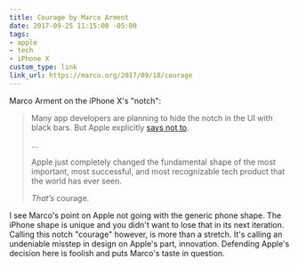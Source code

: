 ```yaml
---
title: Courage by Marco Arment
date: 2017-09-25 11:15:00 -05:00
tags:
- apple
- tech
- iPhone X
custom_type: link
link_url: https://marco.org/2017/09/18/courage
---
```


Marco Arment on the iPhone X's "notch":

> Many app developers are planning to hide the notch in the UI with black bars. But Apple explicitly [says not to](https://developer.apple.com/ios/human-interface-guidelines/overview/iphone-x/).
>
>…
>
> Apple just completely changed the fundamental shape of the most important, most successful, and most recognizable tech product that the world has ever seen.
>
> *That’s* courage.


I see Marco's point on Apple not going with the generic phone shape. The iPhone shape is unique and you didn't want to lose that in its next iteration. Calling this notch "courage" however, is more than a stretch. It's calling an undeniable misstep in design on Apple's part, innovation. Defending Apple's decision here is foolish and puts Marco's taste in question.